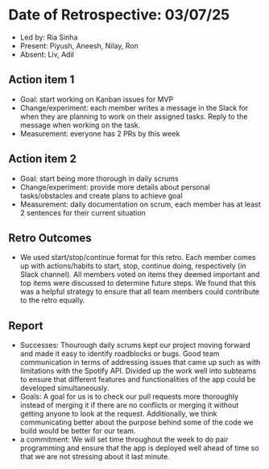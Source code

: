 # Date of Retrospective: 03/07/25

* Led by: Ria Sinha
* Present: Piyush, Aneesh, Nilay, Ron
* Absent: Liv, Adil

## Action item 1

* Goal: start working on Kanban issues for MVP
* Change/experiment: each member writes a message in the Slack for when they are planning to work on their assigned tasks. Reply to the message when working on the task.
* Measurement: everyone has 2 PRs by this week

## Action item 2

* Goal: start being more thorough in daily scrums 
* Change/experiment: provide more details about personal tasks/obstacles and create plans to achieve goal
* Measurement: daily documentation on scrum, each member has at least 2 sentences for their current situation

## Retro Outcomes
* We used start/stop/continue format for this retro. Each member comes up with actions/habits to start, stop, continue doing, respectively (in Slack channel). All members voted on items they deemed important and top items were discussed to determine future steps. We found that this was a helpful strategy to ensure that all team members could contribute to the retro equally.



## Report
* Successes: Thourough daily scrums kept our project moving forward and made it easy to identify roadblocks or bugs. Good team communication in terms of addressing issues that came up such as with limitations with the Spotify API. Divided up the work well into subteams to ensure that different features and functionalities of the app could be developed simultaneously.
* Goals: A goal for us is to check our pull requests more thoroughly instead of merging it if there are no conflicts or merging it without getting anyone to look at the request. Additionally, we think communicating better about the purpose behind some of the code we build would be better for our team.
* a commitment: We will set time throughout the week to do pair programming and ensure that the app is deployed well ahead of time so that we are not stressing about it last minute. 
